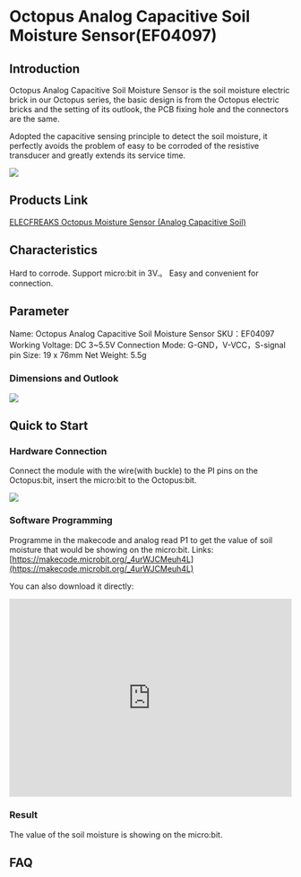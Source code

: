 # Octopus Analog Capacitive Soil Moisture Sensor(EF04097)

## Introduction

Octopus Analog Capacitive Soil Moisture Sensor is the soil moisture electric brick in our Octopus series, the basic design is from the Octopus electric bricks and the setting of its outlook, the PCB fixing hole and the connectors are the same. 

Adopted the capacitive sensing principle to detect the soil moisture, it perfectly avoids the problem of easy to be corroded of the resistive transducer and greatly extends its service time.

![](https://raw.githubusercontent.com/elecfreaks/learn-cn/master/microbitSensor/sensor/images/04097_00.jpg)

## Products Link

[ELECFREAKS Octopus Moisture Sensor (Analog Capacitive Soil)](https://www.elecfreaks.com/octopus-analog-capacitive-soil-moisture-sensor.html)

## Characteristics

 Hard to corrode.
 Support micro:bit in 3V.。
 Easy and convenient for connection.

## Parameter 

 Name: Octopus Analog Capacitive Soil Moisture Sensor
 SKU：EF04097
 Working Voltage: DC 3~5.5V
 Connection Mode: G-GND，V-VCC，S-signal pin
 Size: 19 x 76mm
 Net Weight: 5.5g

### Dimensions and Outlook

![](https://raw.githubusercontent.com/elecfreaks/learn-cn/master/microbitSensor/sensor/images/04097_01.png)

## Quick to Start  

### Hardware Connection

Connect the module with the wire(with buckle) to the PI pins on the Octopus:bit, insert the micro:bit to the Octopus:bit.

![](https://raw.githubusercontent.com/elecfreaks/learn-cn/master/microbitSensor/sensor/images/04097_02.png)

### Software Programming

Programme in the makecode and analog read P1 to get the value of soil moisture that would be showing on the micro:bit. 
Links:  [https://makecode.microbit.org/_4urWJCMeuh4L](https://makecode.microbit.org/_4urWJCMeuh4L)

You can also download it directly:
<div style="position:relative;height:0;padding-bottom:70%;overflow:hidden;">
 <iframe style="position:absolute;top:0;left:0;width:100%;height:100%;" 
         src="https://makecode.microbit.org/#pub:_4urWJCMeuh4L" frameborder="0" sandbox="allow-popups allow-forms allow-scripts allow-same-origin">
 </iframe>
</div>  

### Result

The value of the soil moisture is showing on the micro:bit. 

## FAQ

